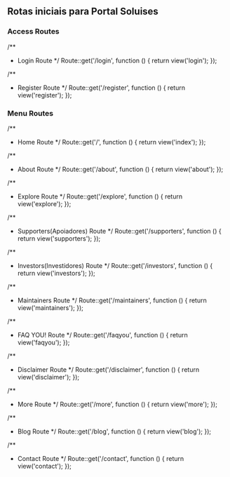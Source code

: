 Rotas iniciais para Portal Soluises
-----------------------------------

### Access Routes

/**
 * Login Route
 */
Route::get('/login', function () {
    return view('login');
});

/**
 * Register Route
 */
Route::get('/register', function () {
    return view('register');
});

### Menu Routes

/**
 * Home Route
 */
Route::get('/', function () {
    return view('index');
});

/**
 * About Route
 */
Route::get('/about', function () {
    return view('about');
});

/**
 * Explore Route
 */
Route::get('/explore', function () {
    return view('explore');
});

/**
 * Supporters(Apoiadores) Route
 */
Route::get('/supporters', function () {
    return view('supporters');
});

/**
 * Investors(Investidores) Route
 */
Route::get('/investors', function () {
    return view('investors');
});

/**
 * Maintainers Route
 */
Route::get('/maintainers', function () {
    return view('maintainers');
});

/**
 * FAQ YOU! Route
 */
Route::get('/faqyou', function () {
    return view('faqyou');
});

/**
 * Disclaimer Route
 */
Route::get('/disclaimer', function () {
    return view('disclaimer');
});

/**
 * More Route
 */
Route::get('/more', function () {
    return view('more');
});

/**
 * Blog Route
 */
Route::get('/blog', function () {
    return view('blog');
});

/**
 * Contact Route
 */
Route::get('/contact', function () {
    return view('contact');
});
